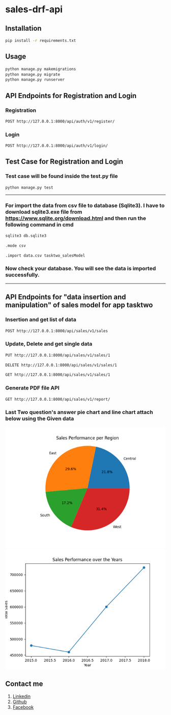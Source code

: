 # sales-drf-api

## Installation

```bash
pip install -r requirements.txt
```

## Usage

```bash
python manage.py makemigrations
python manage.py migrate
python manage.py runserver
```

## API Endpoints for Registration and Login

### Registration

```bash
POST http://127.0.0.1:8000/api/auth/v1/register/
```

### Login

```bash
POST http://127.0.0.1:8000/api/auth/v1/login/
```

## Test Case for Registration and Login
### Test case will be found inside the test.py file

```bash
python manage.py test
```

----------------------------------------------------------------------------------------------------------------------------
### For import the data from csv file to database (Sqlite3). I have to download sqlite3.exe file from https://www.sqlite.org/download.html and then run the following command in cmd

```bash
sqlite3 db.sqlite3
```
```bash
.mode csv
```
```bash
.import data.csv tasktwo_salesModel
```
### Now check your database. You will see the data is imported successfully.

----------------------------------------------------------------------------------------------------------------------------
## API Endpoints for "data insertion and manipulation" of sales model for app tasktwo

### Insertion and get list of data

```bash
POST http://127.0.0.1:8000/api/sales/v1/sales
```

### Update, Delete and get single data

```bash
PUT http://127.0.0.1:8000/api/sales/v1/sales/1
```

```bash
DELETE http://127.0.0.1:8000/api/sales/v1/sales/1
```

```bash
GET http://127.0.0.1:8000/api/sales/v1/sales/1
```

### Generate PDF file API

```bash
GET http://127.0.0.1:8000/api/sales/v1/report/
```

### Last Two question's answer pie chart and line chart attach below using the Given data
![sales_performance_pie_chart.png](salesproject%2Fsales_performance_pie_chart.png)
![sales_performance_line_chart.png](salesproject%2Fsales_performance_line_chart.png)

## Contact me
1. [Linkedin](https://www.linkedin.com/in/abu-bakkar-siddik-17b860196/) <br>
2. [Github](https://github.com/AbuBakkar32)
3. [Facebook](https://www.facebook.com/abubakkarswe)
